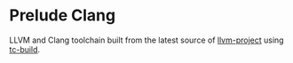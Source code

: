 # Prelude Clang

LLVM and Clang toolchain built from the latest source of [llvm-project](https://github.com/llvm/llvm-project) using [tc-build](https://github.com/ClangBuiltLinux/tc-build).
